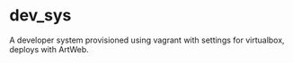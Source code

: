# dev_sys
A developer system provisioned using vagrant with settings for virtualbox, deploys with ArtWeb.
